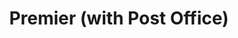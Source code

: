 ---
title: "Premier (with Post Office)"
url: /chatham/premier-with-post-office/
shop: convenience
---